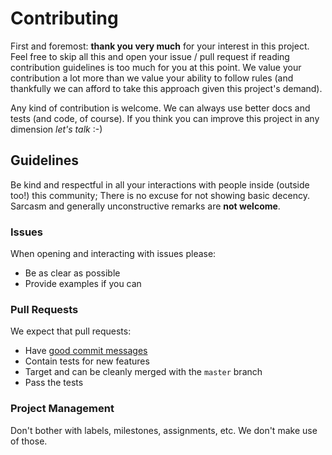 # Contributing

First and foremost: **thank you very much** for your interest in this
project. Feel free to skip all this and open your issue / pull request
if reading contribution guidelines is too much for you at this point.
We value your contribution a lot more than we value your ability to
follow rules (and thankfully we can afford to take this approach given
this project's demand).

Any kind of contribution is welcome. We can always use better docs and
tests (and code, of course). If you think you can improve this project
in any dimension _let's talk_ :-)

## Guidelines

Be kind and respectful in all your interactions with people inside
(outside too!) this community; There is no excuse for not showing
basic decency. Sarcasm and generally unconstructive remarks are **not
welcome**.

### Issues

When opening and interacting with issues please:

- Be as clear as possible
- Provide examples if you can

### Pull Requests

We expect that pull requests:

- Have [good commit messages][commits]
- Contain tests for new features
- Target and can be cleanly merged with the  `master` branch
- Pass the tests

[commits]: https://www.git-scm.com/book/en/v2/Distributed-Git-Contributing-to-a-Project#_commit_guidelines

### Project Management

Don't bother with labels, milestones, assignments, etc. We don't make
use of those.
